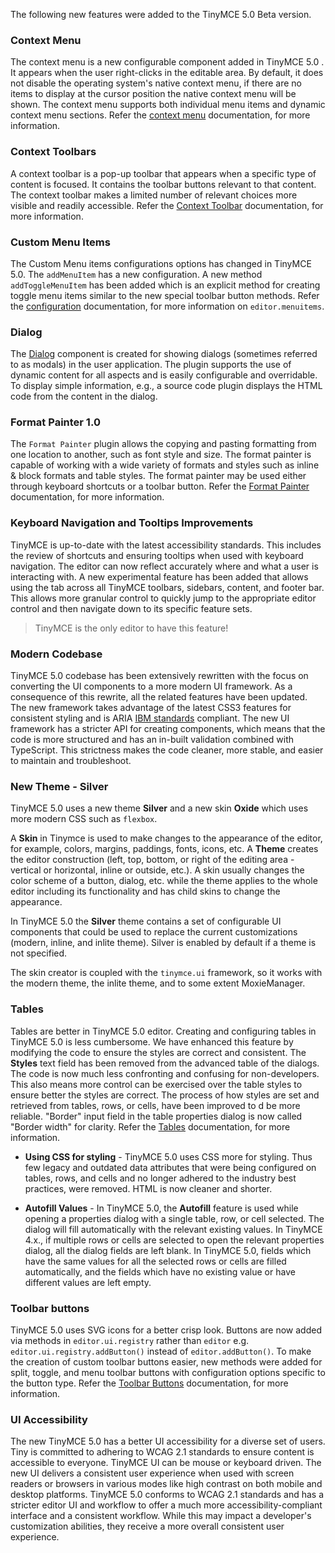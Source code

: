 
The following new features were added to the TinyMCE 5.0 Beta version.

### Context Menu

The context menu is a new configurable component added in TinyMCE 5.0 . It appears when the user right-clicks in the editable area. By default, it does not disable the operating system's native context menu, if there are no items to display at the cursor position the native context menu will be shown. The context menu supports both individual menu items and dynamic context menu sections. Refer the [context menu]({{site.baseurl}}/ui-components/contextmenu/) documentation, for more information.

### Context Toolbars

A context toolbar is a pop-up toolbar that appears when a specific type of content is focused. It contains the toolbar buttons relevant to that content. The context toolbar makes a limited number of relevant choices more visible and readily accessible. Refer the [Context Toolbar]({{site.baseurl}}/ui-components/contexttoolbar/) documentation, for more information.

### Custom Menu Items

The Custom Menu items configurations options has changed in TinyMCE 5.0. The `addMenuItem` has a new configuration. A new method `addToggleMenuItem` has been added which is an explicit method for creating toggle menu items similar to the new special toolbar button methods. Refer the [configuration]({{site.baseurl}}/ui-components/typesoftoolbarbuttons/#menunbspbutton) documentation, for more information on `editor.menuitems`.

<!-- ### Custom Sidebars

* `editor.addSidebar`, Docs coming soon. -->

### Dialog

The [Dialog]({{site.baseurl}}/ui-components/dialog/) component is created for showing dialogs (sometimes referred to as modals) in the user application. The plugin supports the use of dynamic content for all aspects and is easily configurable and overridable. To display simple information, e.g., a source code plugin displays the HTML code from the content in the dialog.

### Format Painter 1.0

The `Format Painter` plugin allows the copying and pasting formatting from one location to another, such as font style and size. The format painter is capable of working with a wide variety of formats and styles such as inline & block formats and table styles.
The format painter may be used either through keyboard shortcuts or a toolbar button. Refer the [Format Painter]({{site.baseurl}}/plugins/formatpainter/) documentation, for more information.

<!-- ### Icon Packs

- New Section [(DOC-161)](https://ephocks.atlassian.net/browse/DOC-161)

### Modernize default content in TinyMCE 5.0

- New Section [(DOC-162)](https://ephocks.atlassian.net/browse/DOC-162) -->

### Keyboard Navigation and Tooltips Improvements

TinyMCE is up-to-date with the latest accessibility standards. This includes the review of shortcuts and ensuring tooltips when used with keyboard navigation.
The editor can now reflect accurately where and what a user is interacting with. A new experimental feature has been added that allows using the tab across all TinyMCE toolbars, sidebars, content, and footer bar. This allows more granular control to quickly jump to the appropriate editor control and then navigate down to its specific feature sets.

> TinyMCE is the only editor to have this feature!

### Modern Codebase

TinyMCE 5.0 codebase has been extensively rewritten with the focus on converting the UI components to a more modern UI framework. As a consequence of this rewrite, all the related features have been updated. The new framework takes advantage of the latest CSS3 features for consistent styling and is ARIA [IBM standards](https://www.ibm.com/able/checklists.html) compliant. The new UI framework has a stricter API for creating components, which means that the code is more structured and has an in-built validation combined with TypeScript. This strictness makes the code cleaner, more stable, and easier to maintain and troubleshoot.

### New Theme - Silver

TinyMCE  5.0 uses a new theme **Silver** and a new skin **Oxide** which uses more modern CSS such as `flexbox`.

A **Skin** in Tinymce is used to make changes to the appearance of the editor, for example, colors, margins, paddings, fonts, icons, etc. A **Theme** creates the editor construction (left, top, bottom, or right of the editing area - vertical or horizontal, inline or outside, etc.). A skin usually changes the color scheme of a button, dialog, etc. while the theme applies to the whole editor including its functionality and has child skins to change the appearance.

In TinyMCE 5.0 the **Silver** theme contains a set of configurable UI components that could be used to replace the current customizations (modern, inline, and inlite theme). Silver is enabled by default if a theme is not specified.

The skin creator is coupled with the `tinymce.ui` framework, so it works with the modern theme, the inlite theme, and to some extent MoxieManager.

<!-- ### Permanent Pen 1.0

The Permanent Pen allows adding comments or responses in emails or other Notes documents, without having to change the test color or style. Text can be highlighted in two ways - using a permanent pen or using a highlighter pen. Permanent pen and highlighters can only be used in a rich-text field.

The Permanent Pen enables adding text in a different color, typeface and type style, or font than the default font settings so that it stands out from the rest of the document. This is especially useful for collaborative projects because each user can work in a different colored permanent pen; everyone can see who contributed to the document by the color of the text.

This feature is easier to use when the same text formatting is applied to an already entered noncontagious text, or when new text is inserted into an existing document such as comments. Permanent Pen only works in a rich text field such as the body of a message.

The Permanent Pen function is available in the toolbar. When the Permanent pen icon is clicked to begin typing, the input defaults to `Arial` `bold` font; font size `12` and font color `red`. To disable the Permanent Pen function, click the Permanent pen icon again.

Click anywhere in the text field to use the Permanent Pen function. To change the text style while Permanent Pen is enabled, right-click to open the **Context** menu, then select **Permanent pen** properties to open the **Permanent pen** properties dialog. -->

### Tables

Tables are better in TinyMCE 5.0 editor. Creating and configuring tables in TinyMCE 5.0 is less cumbersome. We have enhanced this feature by modifying the code to ensure the styles are correct and consistent. The **Styles** text field has been removed from the advanced table of the dialogs. The code is now much less confronting and confusing for non-developers. This also means more control can be exercised over the table styles to ensure better the styles are correct. The process of how styles are set and retrieved from tables, rows, or cells, have been improved to d be more reliable. "Border" input field in the table properties dialog is now called "Border width" for clarity. Refer the [Tables]({{site.baseurl}}/plugins/table/) documentation, for more information.

* **Using CSS for styling** - TinyMCE 5.0 uses CSS more for styling. Thus few legacy and outdated data attributes that were being configured on tables, rows, and cells and no longer adhered to the industry best practices, were removed. HTML is now cleaner and shorter.

* **Autofill Values** - In TinyMCE 5.0, the **Autofill** feature is used while opening a properties dialog with a single table, row, or cell selected. The dialog will fill automatically with the relevant existing values. In TinyMCE 4.x., if multiple rows or cells are selected to open the relevant properties dialog, all the dialog fields are left blank. In TinyMCE 5.0, fields which have the same values for all the selected rows or cells are filled automatically, and the fields which have no existing value or have different values are left empty.

### Toolbar buttons

TinyMCE 5.0 uses SVG icons for a better crisp look. Buttons are now added via methods in `editor.ui.registry` rather than `editor` e.g. `editor.ui.registry.addButton()` instead of `editor.addButton()`. To make the creation of custom toolbar buttons easier, new methods were added for split, toggle, and menu toolbar buttons with configuration options specific to the button type.
Refer the [Toolbar Buttons]({{site.baseurl}}/ui-components/toolbarbuttons/) documentation, for more information.

### UI Accessibility

The new TinyMCE 5.0 has a better UI accessibility for a diverse set of users. Tiny is committed to adhering to WCAG 2.1 standards to ensure content is accessible to everyone.
TinyMCE UI can be mouse or keyboard driven. The new UI delivers a consistent user experience when used with screen readers or browsers in various modes like high contrast on both mobile and desktop platforms.
TinyMCE 5.0 conforms to WCAG 2.1 standards and has a stricter editor UI and workflow to offer a much more accessibility-compliant interface and a consistent workflow. While this may impact a developer's customization abilities, they receive a more overall consistent user experience.

<!-- ### UI Microcopy Audit

- New Section [(DOC-163)](https://ephocks.atlassian.net/browse/DOC-163) -->







